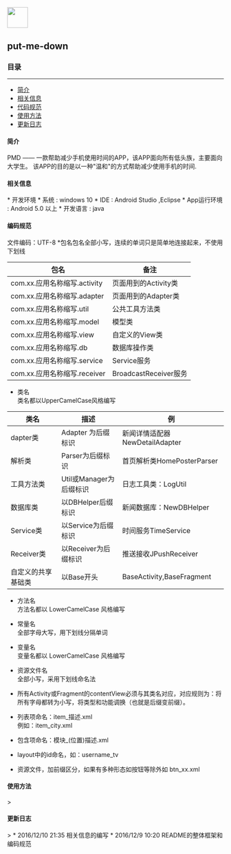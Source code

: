 <img src="http://images.cnblogs.com/cnblogs_com/liezhengli/923235/t_48.png" width="48px" height="48px"/>   <h2>put-me-down</h2>
--------
### 目录
--------
* [简介](#1)
* [相关信息](#2)
* [代码规范](#3)
* [使用方法](#4)
* [更新日志](#5)

<h4 id="1">简介</h4>
PMD —— 一款帮助减少手机使用时间的APP，该APP面向所有低头族，主要面向大学生。
该APP的目的是以一种"温和"的方式帮助减少使用手机的时间.

<h4 id="2">相关信息</h4>
* 开发环境  
* 系统 : windows 10
* IDE : Android Studio ,Eclipse
* App运行环境 : Android 5.0 以上
* 开发语言 : java
 
 <h4 id="3">编码规范</h4>
文件编码：UTF-8
*包名包名全部小写，连续的单词只是简单地连接起来，不使用下划线

包名|备注
-----|-----
com.xx.应用名称缩写.activity | 页面用到的Activity类 
com.xx.应用名称缩写.adapter | 页面用到的Adapter类
com.xx.应用名称缩写.util | 公共工具方法类 
com.xx.应用名称缩写.model | 模型类 
com.xx.应用名称缩写.view | 自定义的View类 
com.xx.应用名称缩写.db | 数据库操作类 
com.xx.应用名称缩写.service | Service服务 
com.xx.应用名称缩写.receiver | BroadcastReceiver服务

* 类名  
类名都以UpperCamelCase风格编写   
 
类名|描述|例
----|----|----
dapter类	|Adapter 为后缀标识	|新闻详情适配器 NewDetailAdapter
解析类	|Parser为后缀标识|首页解析类HomePosterParser
工具方法类	|Util或Manager为后缀标识	|日志工具类：LogUtil
数据库类	|以DBHelper后缀标识	|新闻数据库：NewDBHelper
Service类	|以Service为后缀标识	|时间服务TimeService
Receiver类	|以Receiver为后缀标识 |推送接收JPushReceiver
自定义的共享基础类|	以Base开头	|BaseActivity,BaseFragment

* 方法名   
方法名都以 LowerCamelCase 风格编写

* 常量名   
全部字母大写，用下划线分隔单词

* 变量名   
变量名都以 LowerCamelCase 风格编写

 * 资源文件名  
全部小写，采用下划线命名法

*  所有Activity或Fragment的contentView必须与其类名对应，对应规则为：将所有字母都转为小写，将类型和功能调换（也就是后缀变前缀）。
*  列表项命名：item_描述.xml  
例如：item_city.xml
*  包含项命名：模块_(位置)描述.xml
*  layout中的id命名，如：username_tv
*  资源文件，加前缀区分，如果有多种形态如按钮等除外如 btn_xx.xml

 

<h4 id="4">使用方法</h4>
>

<h4 id="5">更新日志</h4>
> 
* 2016/12/10 21:35  
相关信息的编写
* 2016/12/9 10:20    
README的整体框架和编码规范 
